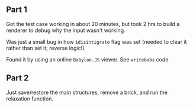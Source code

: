 ## Part 1

Got the test case working in about 20 minutes, but took 2 hrs to build a
renderer to debug why the input wasn't working.

Was just a small bug in how `$disintigrate` flag was set (needed to clear it
rather than set it; reverse logic!).

Found it by using an online `Babylon.JS` viewer. See `writebabs` code.

## Part 2

Just save/restore the main structures, remove a brick, and run the relaxation
function.


